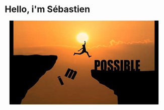 
# Hello, i'm Sébastien

<p style="display:flex; justify-content:center">
    <img src="image.jpg"/>
</p>